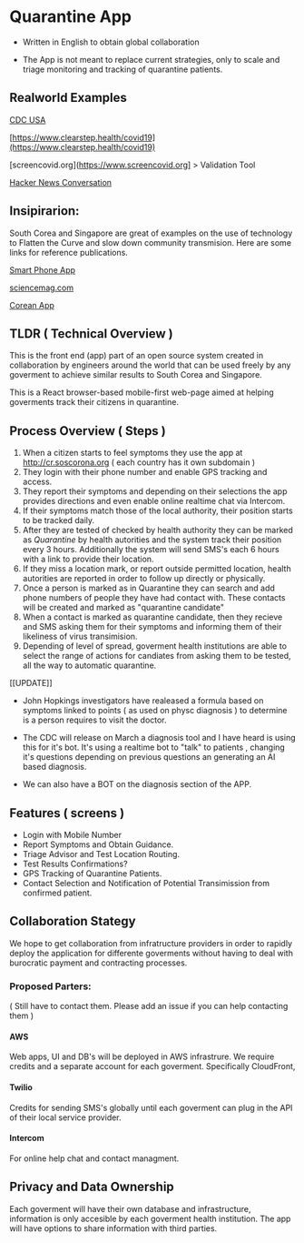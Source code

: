 # Quarantine App

* Written in English to obtain global collaboration

* The App is not meant to replace current strategies, only to scale and triage monitoring and tracking of quarantine patients.

## Realworld Examples
[CDC USA](https://www.jpost.com/International/CDC-introduces-online-coronavirus-self-checker-for-United-States-public-621867)

[https://www.clearstep.health/covid19](https://www.clearstep.health/covid19)

[screencovid.org](https://www.screencovid.org] > Validation Tool

[Hacker News Conversation](https://news.ycombinator.com/item?id=22649822)

## Insipirarion:
South Corea and Singapore are great of examples on the use of technology to Flatten the Curve and slow down community transmision. Here are some links for reference publications.

[Smart Phone App](https://www.technologyreview.com/s/615329/coronavirus-south-korea-smartphone-app-quarantine/)

[sciencemag.com](https://www.sciencemag.org/news/2020/03/coronavirus-cases-have-dropped-sharply-south-korea-whats-secret-its-success)

[Corean App](https://www.mois.go.kr/frt/bbs/type002/commonSelectBoardArticle.do;jsessionid=7bA+UtY0JOIXJytznXoyYNHR.node40?]bbsId=BBSMSTR_000000000205&nttId=76155)

## TLDR ( Technical Overview ) 
This is the front end (app) part of an open source system created in collaboration by engineers around the world that can be used freely by any goverment to achieve similar results to South Corea and Singapore.

This is a React browser-based mobile-first web-page aimed at helping goverments track their citizens in quarantine.

## Process Overview ( Steps )

1. When a citizen starts to feel symptoms they use the app at http://cr.soscorona.org ( each country has it own subdomain ) 
2. They login with their phone number and enable GPS tracking and access.
3. They report their symptoms and depending on their selections the app provides directions and even enable online realtime chat via Intercom.
4. If their symptoms match those of the local authority, their position starts to be tracked daily.
5. After they are tested of checked by health authority they can be marked as *Quarantine* by health autorities and the system track their position every 3 hours. Additionally the system will send SMS's each 6 hours with a link to provide their location. 
6. If they miss a location mark, or report outside permitted location, health autorities are reported in order to follow up directly or physically.
7. Once a person is marked as in Quarantine they can search and add phone numbers of people they have had contact with. These contacts will be created and marked as "quarantine candidate"
8. When a contact is marked as quarantine candidate, then they recieve and SMS asking them for their symptoms and informing them of their likeliness of virus transimision. 
9. Depending of level of spread, goverment health institutions are able to select the range of actions for candiates from asking them to be tested, all the way to automatic quarantine.

[[UPDATE]]
* John Hopkings investigators have realeased a formula based on symptoms linked to points ( as used on physc diagnosis ) to determine is a person requires to visit the doctor. 

* The CDC will release on March a diagnosis tool and I have heard is using this for it's bot. It's using a realtime bot to "talk" to patients , changing it's questions depending on previous questions an generating an AI based diagnosis.

* We can also have a BOT on the diagnosis section of the APP.

## Features ( screens )
* Login with Mobile Number
* Report Symptoms and Obtain Guidance.
* Triage Advisor and Test Location Routing.
* Test Results Confirmations?
* GPS Tracking of Quarantine Patients.
* Contact Selection and Notification of Potential Transimission from confirmed patient.

## Collaboration Stategy
We hope to get collaboration from infratructure providers in order to rapidly deploy the application for differente goverments without having to deal with burocratic payment and contracting processes.

### Proposed Parters: 
( Still have to contact them. Please add an issue if you can help contacting them )

#### AWS
Web apps, UI and DB's will be deployed in AWS infrastrure. We require credits and a separate account for each goverment. Specifically CloudFront, 

#### Twilio
Credits for sending SMS's globally until each goverment can plug in the API of their local service provider.

#### Intercom
For online help chat and contact managment. 

## Privacy and Data Ownership
Each goverment will have their own database and infrastructure, information is only accesible by each goverment health institution. The app will have options to share information with third parties.
